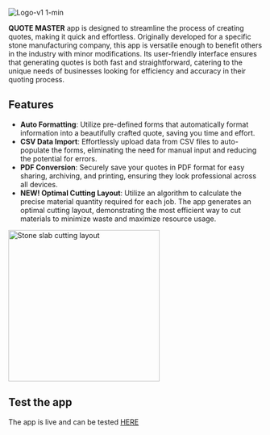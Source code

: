 ![Logo-v1 1-min](https://github.com/Mx-One/Quote-Master/assets/103391772/8fa14e5c-f3ba-4be6-8ea4-a45c72fc3240)

<p> <b>QUOTE MASTER</b> app is designed to streamline the process of creating quotes, making it quick and effortless. Originally developed for a specific stone manufacturing company, this app is versatile enough to benefit others in the industry with minor modifications. Its user-friendly interface ensures that generating quotes is both fast and straightforward, catering to the unique needs of businesses looking for efficiency and accuracy in their quoting process. </p>

## Features
- **Auto Formatting**: Utilize pre-defined forms that automatically format information into a beautifully crafted quote, saving you time and effort.
- **CSV Data Import**: Effortlessly upload data from CSV files to auto-populate the forms, eliminating the need for manual input and reducing the potential for errors.
- **PDF Conversion**: Securely save your quotes in PDF format for easy sharing, archiving, and printing, ensuring they look professional across all devices.
- **NEW! Optimal Cutting Layout**: Utilize an algorithm to calculate the precise material quantity required for each job. The app generates an optimal cutting layout, demonstrating the most efficient way to cut materials to minimize waste and maximize resource usage.

<img src="https://github.com/Mx-One/Quote-Master/assets/103391772/1a920e47-6b29-4670-8924-85c9b79530b1" alt="Stone slab cutting layout" title="Stone slab cutting layout" width="300">
<!-- ![Stone slab cutting layout](https://github.com/Mx-One/Quote-Master/assets/103391772/1a920e47-6b29-4670-8924-85c9b79530b1) -->
  


## Test the app 
The app is live and can be tested [HERE](https://quote-master-57500bcdd825.herokuapp.com/)
